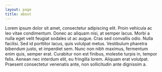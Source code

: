 ```yaml
---
layout: page
title: about
---
```


Lorem ipsum dolor sit amet, consectetur adipiscing elit. Proin vehicula ac leo vitae condimentum. Donec ac aliquam nisi, at semper lacus. Morbi a nulla eget velit feugiat sodales ut ac augue. Cras sed convallis odio. Nulla facilisi. Sed id porttitor lacus, quis volutpat metus. Vestibulum pharetra bibendum justo, et imperdiet sem. Nunc non nibh maximus, fermentum enim quis, semper erat. Curabitur non est finibus, molestie turpis in, tempor felis. Aenean nec interdum elit, eu fringilla lorem. Aliquam erat volutpat. Praesent consectetur venenatis ante, non sollicitudin ante dignissim a.
